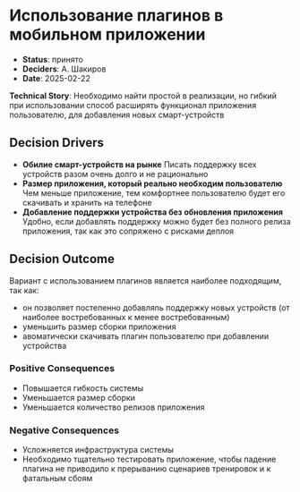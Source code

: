 # Использование плагинов в мобильном приложении

- **Status**: принято
- **Deciders**: А. Шакиров
- **Date**: 2025-02-22

**Technical Story**: Необходимо найти простой в реализации, но гибкий при использовании способ расширять функционал приложения пользователю, для добавления новых смарт-устройств



## Decision Drivers

- **Обилие смарт-устройств на рынке**
  Писать поддержку всех устройств разом очень долго и не рационально
- **Размер приложения, который реально необходим пользователю**
  Чем меньше приложение, тем комфортнее пользователю будет его скачивать и хранить на телефоне
- **Добавление поддержки устройства без обновления приложения**
  Удобно, если добавлять поддержку можно будет без полного релиза приложения, так как это сопряжено с рисками деплоя


## Decision Outcome

Вариант с использованием плагинов является наиболее подходящим, так как:
- он позволяет постепенно добавляnь поддержку новых устройств (от наиболее востребованных к менее востребованным)
- уменьшить размер сборки приложения
- авоматически скачивать плагин пользователю при добавлении устройства

### Positive Consequences

- Повышается гибкость системы
- Уменьшается размер сборки
- Уменьшается количество релизов приложения

### Negative Consequences

- Усложняется инфраструктура системы
- Необходимо тщательно тестировать приложение, чтобы падение плагина не приводило к прерыванию сценариев тренировок и к фатальным сбоям